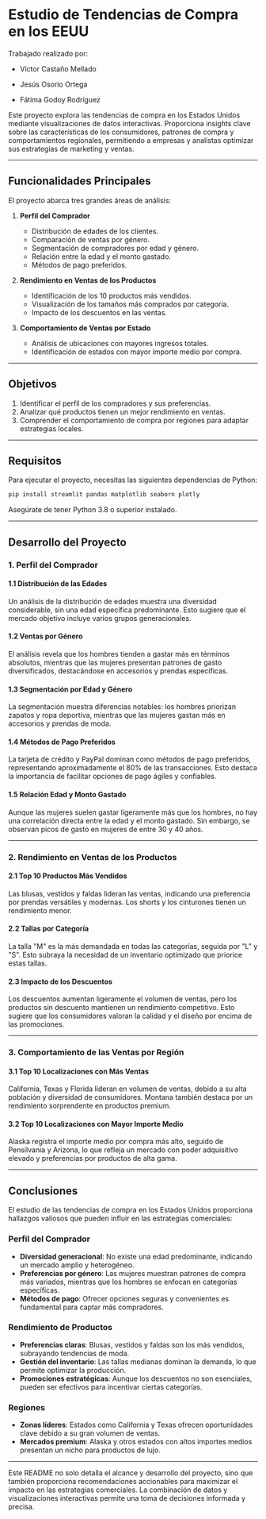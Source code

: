 # Estudio de Tendencias de Compra en los EEUU

Trabajado realizado por:

- Víctor Castaño Mellado 

- Jesús Osorio Ortega 

- Fátima Godoy Rodríguez

Este proyecto explora las tendencias de compra en los Estados Unidos mediante visualizaciones de datos interactivas. Proporciona insights clave sobre las características de los consumidores, patrones de compra y comportamientos regionales, permitiendo a empresas y analistas optimizar sus estrategias de marketing y ventas.

---

## Funcionalidades Principales

El proyecto abarca tres grandes áreas de análisis:

1. **Perfil del Comprador**
   - Distribución de edades de los clientes.
   - Comparación de ventas por género.
   - Segmentación de compradores por edad y género.
   - Relación entre la edad y el monto gastado.
   - Métodos de pago preferidos.

2. **Rendimiento en Ventas de los Productos**
   - Identificación de los 10 productos más vendidos.
   - Visualización de los tamaños más comprados por categoría.
   - Impacto de los descuentos en las ventas.

3. **Comportamiento de Ventas por Estado**
   - Análisis de ubicaciones con mayores ingresos totales.
   - Identificación de estados con mayor importe medio por compra.

---

## Objetivos

1. Identificar el perfil de los compradores y sus preferencias.
2. Analizar qué productos tienen un mejor rendimiento en ventas.
3. Comprender el comportamiento de compra por regiones para adaptar estrategias locales.

---

## Requisitos

Para ejecutar el proyecto, necesitas las siguientes dependencias de Python:

```bash
pip install streamlit pandas matplotlib seaborn plotly
```

Asegúrate de tener Python 3.8 o superior instalado.

---

## Desarrollo del Proyecto

### 1. Perfil del Comprador

#### 1.1 Distribución de las Edades

Un análisis de la distribución de edades muestra una diversidad considerable, sin una edad específica predominante. Esto sugiere que el mercado objetivo incluye varios grupos generacionales.

#### 1.2 Ventas por Género

El análisis revela que los hombres tienden a gastar más en términos absolutos, mientras que las mujeres presentan patrones de gasto diversificados, destacándose en accesorios y prendas específicas.

#### 1.3 Segmentación por Edad y Género

La segmentación muestra diferencias notables: los hombres priorizan zapatos y ropa deportiva, mientras que las mujeres gastan más en accesorios y prendas de moda.

#### 1.4 Métodos de Pago Preferidos

La tarjeta de crédito y PayPal dominan como métodos de pago preferidos, representando aproximadamente el 80% de las transacciones. Esto destaca la importancia de facilitar opciones de pago ágiles y confiables.

#### 1.5 Relación Edad y Monto Gastado

Aunque las mujeres suelen gastar ligeramente más que los hombres, no hay una correlación directa entre la edad y el monto gastado. Sin embargo, se observan picos de gasto en mujeres de entre 30 y 40 años.

---

### 2. Rendimiento en Ventas de los Productos

#### 2.1 Top 10 Productos Más Vendidos

Las blusas, vestidos y faldas lideran las ventas, indicando una preferencia por prendas versátiles y modernas. Los shorts y los cinturones tienen un rendimiento menor.

#### 2.2 Tallas por Categoría

La talla "M" es la más demandada en todas las categorías, seguida por "L" y "S". Esto subraya la necesidad de un inventario optimizado que priorice estas tallas.

#### 2.3 Impacto de los Descuentos

Los descuentos aumentan ligeramente el volumen de ventas, pero los productos sin descuento mantienen un rendimiento competitivo. Esto sugiere que los consumidores valoran la calidad y el diseño por encima de las promociones.

---

### 3. Comportamiento de las Ventas por Región

#### 3.1 Top 10 Localizaciones con Más Ventas

California, Texas y Florida lideran en volumen de ventas, debido a su alta población y diversidad de consumidores. Montana también destaca por un rendimiento sorprendente en productos premium.

#### 3.2 Top 10 Localizaciones con Mayor Importe Medio

Alaska registra el importe medio por compra más alto, seguido de Pensilvania y Arizona, lo que refleja un mercado con poder adquisitivo elevado y preferencias por productos de alta gama.

---

## Conclusiones

El estudio de las tendencias de compra en los Estados Unidos proporciona hallazgos valiosos que pueden influir en las estrategias comerciales:

### Perfil del Comprador

- **Diversidad generacional**: No existe una edad predominante, indicando un mercado amplio y heterogéneo.
- **Preferencias por género**: Las mujeres muestran patrones de compra más variados, mientras que los hombres se enfocan en categorías específicas.
- **Métodos de pago**: Ofrecer opciones seguras y convenientes es fundamental para captar más compradores.

### Rendimiento de Productos

- **Preferencias claras**: Blusas, vestidos y faldas son los más vendidos, subrayando tendencias de moda.
- **Gestión del inventario**: Las tallas medianas dominan la demanda, lo que permite optimizar la producción.
- **Promociones estratégicas**: Aunque los descuentos no son esenciales, pueden ser efectivos para incentivar ciertas categorías.

### Regiones

- **Zonas líderes**: Estados como California y Texas ofrecen oportunidades clave debido a su gran volumen de ventas.
- **Mercados premium**: Alaska y otros estados con altos importes medios presentan un nicho para productos de lujo.

---

Este README no solo detalla el alcance y desarrollo del proyecto, sino que también proporciona recomendaciones accionables para maximizar el impacto en las estrategias comerciales. 
La combinación de datos y visualizaciones interactivas permite una toma de decisiones informada y precisa.

